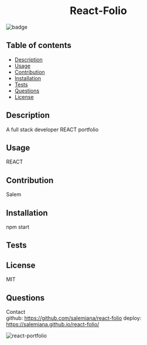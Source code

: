 <h1 align="center">React-Folio</h1>

![badge](https://img.shields.io/badge/license-MIT-brightgreen)


## Table of contents
- [Description](#description)
- [Usage](#usage)
- [Contribution](#contribution)
- [Installation](#installation)
- [Tests](#tests)
- [Questions](#questions)
- [License](#license)
    
    
## Description
A full stack developer REACT portfolio

## Usage
REACT

## Contribution
 Salem

## Installation
npm start

## Tests


## License
MIT


## Questions
Contact <br />
github: https://github.com/salemiana/react-folio
deploy: https://salemiana.github.io/react-folio/

![react-portfolio](https://user-images.githubusercontent.com/101297588/186564492-368123a0-8d9c-4c1b-876b-c5b70adabd88.png)
